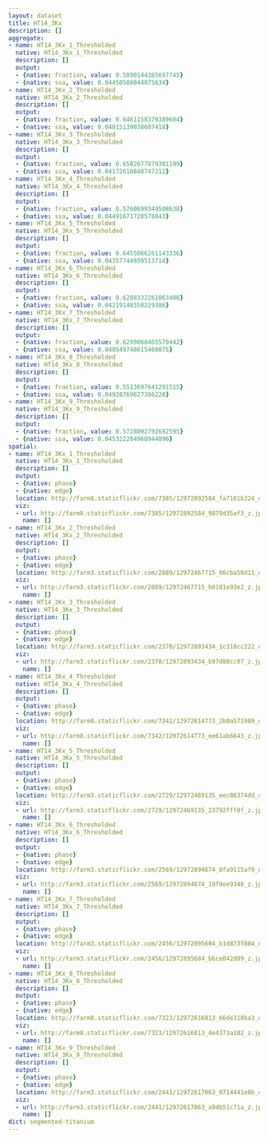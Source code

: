 ```yaml
---
layout: dataset
title: HT14_3Kx
description: []
aggregate:
- name: HT14_3Kx_1_Thresholded
  native: HT14_3Kx_1_Thresholded
  description: []
  output:
  - {native: fraction, value: 0.5890144385697745}
  - {native: ssa, value: 0.04450508044875634}
- name: HT14_3Kx_2_Thresholded
  native: HT14_3Kx_2_Thresholded
  description: []
  output:
  - {native: fraction, value: 0.6461158379389604}
  - {native: ssa, value: 0.04015139038607418}
- name: HT14_3Kx_3_Thresholded
  native: HT14_3Kx_3_Thresholded
  description: []
  output:
  - {native: fraction, value: 0.6502077879301199}
  - {native: ssa, value: 0.04172610848747212}
- name: HT14_3Kx_4_Thresholded
  native: HT14_3Kx_4_Thresholded
  description: []
  output:
  - {native: fraction, value: 0.5760699349508638}
  - {native: ssa, value: 0.04491671728578843}
- name: HT14_3Kx_5_Thresholded
  native: HT14_3Kx_5_Thresholded
  description: []
  output:
  - {native: fraction, value: 0.6455066261143336}
  - {native: ssa, value: 0.04357744939513714}
- name: HT14_3Kx_6_Thresholded
  native: HT14_3Kx_6_Thresholded
  description: []
  output:
  - {native: fraction, value: 0.6280332261063486}
  - {native: ssa, value: 0.04219148358229386}
- name: HT14_3Kx_7_Thresholded
  native: HT14_3Kx_7_Thresholded
  description: []
  output:
  - {native: fraction, value: 0.6299068465570442}
  - {native: ssa, value: 0.040549748615460075}
- name: HT14_3Kx_8_Thresholded
  native: HT14_3Kx_8_Thresholded
  description: []
  output:
  - {native: fraction, value: 0.5513697641291515}
  - {native: ssa, value: 0.04928769627386228}
- name: HT14_3Kx_9_Thresholded
  native: HT14_3Kx_9_Thresholded
  description: []
  output:
  - {native: fraction, value: 0.5728092792692595}
  - {native: ssa, value: 0.045322204968944096}
spatial:
- name: HT14_3Kx_1_Thresholded
  native: HT14_3Kx_1_Thresholded
  description: []
  output:
  - {native: phase}
  - {native: edge}
  location: http://farm8.staticflickr.com/7385/12972892584_fa7101b324_o.png
  viz:
  - url: http://farm8.staticflickr.com/7385/12972892584_9879d35af3_z.jpg
    name: []
- name: HT14_3Kx_2_Thresholded
  native: HT14_3Kx_2_Thresholded
  description: []
  output:
  - {native: phase}
  - {native: edge}
  location: http://farm3.staticflickr.com/2889/12972467715_86cba50d11_o.png
  viz:
  - url: http://farm3.staticflickr.com/2889/12972467715_b0181e93e2_z.jpg
    name: []
- name: HT14_3Kx_3_Thresholded
  native: HT14_3Kx_3_Thresholded
  description: []
  output:
  - {native: phase}
  - {native: edge}
  location: http://farm3.staticflickr.com/2370/12972893434_1c318cc222_o.png
  viz:
  - url: http://farm3.staticflickr.com/2370/12972893434_b97d88cc07_z.jpg
    name: []
- name: HT14_3Kx_4_Thresholded
  native: HT14_3Kx_4_Thresholded
  description: []
  output:
  - {native: phase}
  - {native: edge}
  location: http://farm8.staticflickr.com/7342/12972614773_2b0a571989_o.png
  viz:
  - url: http://farm8.staticflickr.com/7342/12972614773_ee61ab6643_z.jpg
    name: []
- name: HT14_3Kx_5_Thresholded
  native: HT14_3Kx_5_Thresholded
  description: []
  output:
  - {native: phase}
  - {native: edge}
  location: http://farm3.staticflickr.com/2729/12972469135_eec86374dd_o.png
  viz:
  - url: http://farm3.staticflickr.com/2729/12972469135_23792fff0f_z.jpg
    name: []
- name: HT14_3Kx_6_Thresholded
  native: HT14_3Kx_6_Thresholded
  description: []
  output:
  - {native: phase}
  - {native: edge}
  location: http://farm3.staticflickr.com/2569/12972894674_8fa9115af9_o.png
  viz:
  - url: http://farm3.staticflickr.com/2569/12972894674_19f8ee9346_z.jpg
    name: []
- name: HT14_3Kx_7_Thresholded
  native: HT14_3Kx_7_Thresholded
  description: []
  output:
  - {native: phase}
  - {native: edge}
  location: http://farm3.staticflickr.com/2456/12972895684_b1d873f884_o.png
  viz:
  - url: http://farm3.staticflickr.com/2456/12972895684_b6ce042d09_z.jpg
    name: []
- name: HT14_3Kx_8_Thresholded
  native: HT14_3Kx_8_Thresholded
  description: []
  output:
  - {native: phase}
  - {native: edge}
  location: http://farm8.staticflickr.com/7323/12972616813_66de318ba3_o.png
  viz:
  - url: http://farm8.staticflickr.com/7323/12972616813_4e4373a102_z.jpg
    name: []
- name: HT14_3Kx_9_Thresholded
  native: HT14_3Kx_9_Thresholded
  description: []
  output:
  - {native: phase}
  - {native: edge}
  location: http://farm3.staticflickr.com/2441/12972617063_0714441e0b_o.png
  viz:
  - url: http://farm3.staticflickr.com/2441/12972617063_a94b51c71a_z.jpg
    name: []
dict: segmented-titanium
---
```

